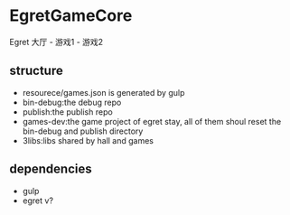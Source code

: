 # EgretGameCore
Egret 大厅 - 游戏1 - 游戏2

## structure
* resourece/games.json is generated by gulp
* bin-debug:the debug repo
* publish:the publish repo
* games-dev:the game project of egret stay, all of them shoul reset the bin-debug and publish directory
* 3libs:libs shared by hall and games

## dependencies
* gulp
* egret v?